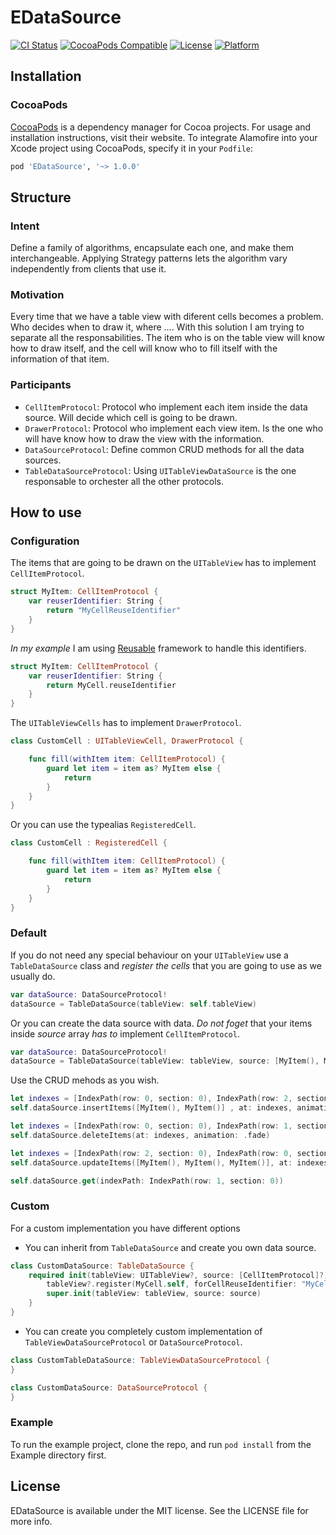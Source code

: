 # EDataSource

[![CI Status](https://img.shields.io/travis/borjaigartua/EDataSource.svg?style=flat)](https://travis-ci.org/borjaigartua/EDataSource)
[![CocoaPods Compatible](https://img.shields.io/cocoapods/v/EDataSource.svg?style=flat)](https://cocoapods.org/pods/EDataSource)
[![License](https://img.shields.io/cocoapods/l/EDataSource.svg?style=flat)](https://cocoapods.org/pods/EDataSource)
[![Platform](https://img.shields.io/cocoapods/p/EDataSource.svg?style=flat)](https://cocoapods.org/pods/EDataSource)

## Installation

### CocoaPods

[CocoaPods](https://cocoapods.org) is a dependency manager for Cocoa projects. For usage and installation instructions, visit their website. To integrate Alamofire into your Xcode project using CocoaPods, specify it in your `Podfile`:

```ruby
pod 'EDataSource', '~> 1.0.0'
```

## Structure

### Intent

Define a family of algorithms, encapsulate each one, and make them interchangeable. Applying Strategy patterns lets the algorithm vary independently from clients that use it.

### Motivation

Every time that we have a table view with diferent cells becomes a problem. Who decides when to draw it, where .... 
With this solution I am trying to separate all the responsabilities. The item who is on the table view will know how to draw itself, and the cell will know who to fill itself with the information of that item. 

### Participants

* `CellItemProtocol`: Protocol who implement each item inside the data source. Will decide which cell is going to be drawn.
* `DrawerProtocol`: Protocol who implement each view item. Is the one who will have know how to draw the view with the information.
* `DataSourceProtocol`: Define common CRUD methods for all the data sources.
* `TableDataSourceProtocol`: Using `UITableViewDataSource` is the one responsable to orchester all the other protocols.

## How to use

### Configuration

The items that are going to be drawn on the `UITableView` has to implement `CellItemProtocol`.

```swift
struct MyItem: CellItemProtocol {
    var reuserIdentifier: String {
        return "MyCellReuseIdentifier"
    }
}
```
*In my example* I am using [Reusable](https://github.com/AliSoftware/Reusable) framework to handle this identifiers.

```swift
struct MyItem: CellItemProtocol {
    var reuserIdentifier: String {
        return MyCell.reuseIdentifier
    }
}
```
The `UITableViewCells` has to implement `DrawerProtocol`.

```swift
class CustomCell : UITableViewCell, DrawerProtocol {

    func fill(withItem item: CellItemProtocol) {
        guard let item = item as? MyItem else {
            return
        }
    }
}
```
Or you can use the typealias `RegisteredCell`.

```swift
class CustomCell : RegisteredCell {

    func fill(withItem item: CellItemProtocol) {
        guard let item = item as? MyItem else {
            return
        }
    }
}
```
### Default

If you do not need any special behaviour on your `UITableView` use a `TableDataSource` class and *register the cells* that you are going to use as we usually do.

```swift
var dataSource: DataSourceProtocol!
dataSource = TableDataSource(tableView: self.tableView)
```

Or you can create the data source with data. *Do not foget* that your items inside _source_ array *has to* implement `CellItemProtocol`.

```swift
var dataSource: DataSourceProtocol!
dataSource = TableDataSource(tableView: tableView, source: [MyItem(), MyItem()])
```
Use the CRUD mehods as you wish.

```swift
let indexes = [IndexPath(row: 0, section: 0), IndexPath(row: 2, section: 0)]
self.dataSource.insertItems([MyItem(), MyItem()] , at: indexes, animation: .top)

let indexes = [IndexPath(row: 0, section: 0), IndexPath(row: 1, section: 0), IndexPath(row: 2, section: 0)]
self.dataSource.deleteItems(at: indexes, animation: .fade)

let indexes = [IndexPath(row: 2, section: 0), IndexPath(row: 0, section: 0), IndexPath(row: 1, section: 0)]
self.dataSource.updateItems([MyItem(), MyItem(), MyItem()], at: indexes, animation: .fade)

self.dataSource.get(indexPath: IndexPath(row: 1, section: 0))
```
### Custom

For a custom implementation you have different options

* You can inherit from `TableDataSource` and create you own data source.

```swift
class CustomDataSource: TableDataSource {
    required init(tableView: UITableView?, source: [CellItemProtocol]?) {
        tableView?.register(MyCell.self, forCellReuseIdentifier: "MyCellReuseIdentifier")
        super.init(tableView: tableView, source: source)
    }
}
```

* You can create you completely custom implementation of  `TableViewDataSourceProtocol` or   `DataSourceProtocol`.

```swift
class CustomTableDataSource: TableViewDataSourceProtocol {
}

class CustomDataSource: DataSourceProtocol {
}
```
### Example

To run the example project, clone the repo, and run `pod install`  from the Example directory first.


## License

EDataSource is available under the MIT license. See the LICENSE file for more info.
